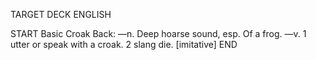 TARGET DECK
ENGLISH

START
Basic
Croak
Back: —n. Deep hoarse sound, esp. Of a frog. —v. 1 utter or speak with a croak. 2 slang die. [imitative]
END
